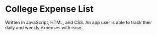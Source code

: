 # College Expense List 
Written in JavaScript, HTML, and CSS. An app user is able to track their daily and weekly expenses with ease.
